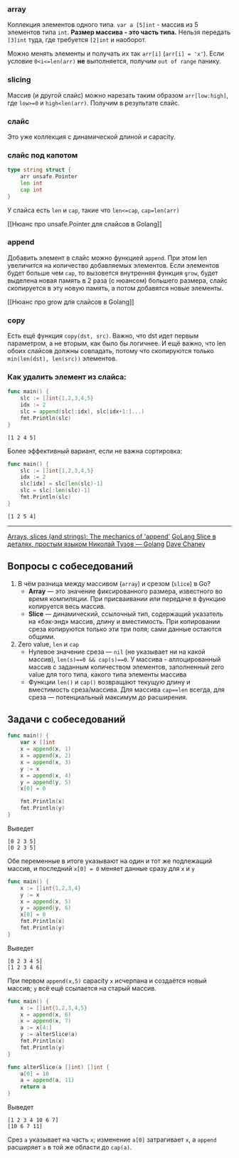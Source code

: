 ### array
Коллекция элементов одного типа. `var a [5]int` - массив из 5 элементов типа `int`. 
**Размер массива - это часть типа.** Нельзя передать `[3]int` туда, где требуется `[2]int` и наоборот.

Можно менять элементы и получать их так `arr[i]` (`arr[i] = 'x'`). Если условие `0<i<=len(arr)` **не** выполняется, получим `out of range` панику.
### slicing
Массив (и другой слайс) можно нарезать таким образом `arr[low:high]`, где `low>=0` и `high<len(arr)`. Получим в результате слайс.
### слайс
Это уже коллекция с динамической длиной и capacity. 
### слайс под капотом
```go
type string struct {
	arr unsafe.Pointer
	len int
	cap int
}
```

У слайса есть `len` и `cap`, такие что `len<=cap`, `cap=len(arr)`

[[Нюанс про unsafe.Pointer для слайсов в Golang]]
### append
Добавить элемент в слайс можно функцией `append`. При этом len увеличится на количество добавляемых элементов. Если элементов будет больше чем `cap`, то вызовется внутренняя функция `grow`, будет выделена новая память в 2 раза (с нюансом) большего размера, слайс скопируется в эту новую память, а потом добавятся новые элементы.

[[Нюанс про grow для слайсов в Golang]]
### copy
Есть ещё функция `copy(dst, src)`. Важно, что dst идет первым параметром, а не вторым, как было бы логичнее. И ещё важно, что len обоих слайсов должны совпадать, потому что скопируются только `min(len(dst), len(src))` элементов.
### Как удалить элемент из слайса:
```go
func main() {
    slc := []int{1,2,3,4,5}
    idx := 2
    slc = append(slc[:idx], slc[idx+1:]...)
    fmt.Println(slc)
}
```
```
[1 2 4 5]
```
Более эффективный вариант, если не важна сортировка:
```go
func main() {
    slc := []int{1,2,3,4,5}
    idx := 2
    slc[idx] = slc[len(slc)-1]
    slc = slc[:len(slc)-1]
    fmt.Println(slc)
}
```
```
[1 2 5 4]
```

---
[Arrays, slices (and strings): The mechanics of 'append'](https://go.dev/blog/slices)
[GoLang Slice в деталях, простым языком Николай Тузов — Golang](https://www.youtube.com/watch?v=10LW7NROfOQ)
[Dave Chaney](https://dave.cheney.net/2018/07/12/slices-from-the-ground-up)


## Вопросы с собеседований

1. В чём разница между массивом (`array`) и срезом (`slice`) в Go?
	- **Array** — это значение фиксированного размера, известного во время компиляции. При присваивании или передаче в функцию копируется весь массив.
	- **Slice** — динамический, ссылочный тип, содержащий указатель на «бэк‑энд» массив, длину и вместимость. При копировании среза копируются только эти три поля; сами данные остаются общими.
2. Zero value, `len` и `cap`
	- Нулевое значение среза — `nil` (не указывает ни на какой массив), `len(s)==0 && cap(s)==0`. У массива - аллоцированный массив с заданным количеством элементов, заполненный zero value для того типа, какого типа элементы массива
	- Функции `len()` и `cap()` возвращают текущую длину и вместимость среза/массива. Для массива `cap==len` всегда, для среза — потенциальный максимум до расширения.

## Задачи с собеседований

```go
func main() {
    var x []int
    x = append(x, 1)
    x = append(x, 2)
    x = append(x, 3)
    y := x
    x = append(x, 4)
    y = append(y, 5)
    x[0] = 0

    fmt.Println(x)
    fmt.Println(y)
}
```
Выведет
```
[0 2 3 5]
[0 2 3 5]
```
Обе переменные в итоге указывают на один и тот же подлежащий массив, и последний `x[0] = 0` меняет данные сразу для `x` и `y`

```go
func main() {
    x := []int{1,2,3,4}
    y := x
    x = append(x, 5)
    y = append(y, 6)
    x[0] = 0
    fmt.Println(x)
    fmt.Println(y)
}
```
Выведет
```
[0 2 3 4 5]
[1 2 3 4 6]
```
При первом `append(x,5)` capacity `x` исчерпана и создаётся новый массив; `y` всё ещё ссылается на старый массив.


```go
func main() {
    x := []int{1,2,3,4,5}
    x = append(x, 6)
    x = append(x, 7)
    a := x[4:]
    y := alterSlice(a)
    fmt.Println(x)
    fmt.Println(y)
}

func alterSlice(a []int) []int {
    a[0] = 10
    a = append(a, 11)
    return a
}
```
Выведет
```
[1 2 3 4 10 6 7]
[10 6 7 11]
```
Срез `a` указывает на часть `x`; изменение `a[0]` затрагивает `x`, а `append` расширяет `a` в той же области до `cap(a)`.

